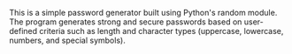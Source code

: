 This is a simple password generator built using Python's random module. The program generates strong and secure passwords based on user-defined criteria such as length and character types (uppercase, lowercase, numbers, and special symbols).
